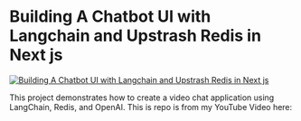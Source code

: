 # Building A Chatbot UI with Langchain and Upstrash Redis in Next js

[![Building A Chatbot UI with Langchain and Upstrash Redis in Next js](https://img.youtube.com/vi/RdZvGaPCWSc/0.jpg)](https://www.youtube.com/watch?v=RdZvGaPCWSc)


This project demonstrates how to create a video chat application using LangChain, Redis, and OpenAI. This is repo is from my YouTube Video here: 


